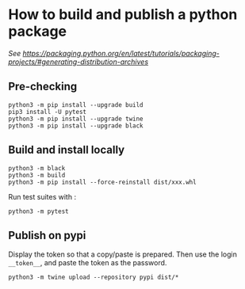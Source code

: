 # How to build and publish a python package

_See https://packaging.python.org/en/latest/tutorials/packaging-projects/#generating-distribution-archives_

## Pre-checking

```shell
python3 -m pip install --upgrade build
pip3 install -U pytest
python3 -m pip install --upgrade twine
python3 -m pip install --upgrade black
```

## Build and install locally

```shell
python3 -m black 
python3 -m build
python3 -m pip install --force-reinstall dist/xxx.whl
```

Run test suites with :

```shell
python3 -m pytest
```

## Publish on pypi

Display the token so that a copy/paste is prepared. Then use the login `__token__`, and paste the token as the password.

```shell
python3 -m twine upload --repository pypi dist/*
```
